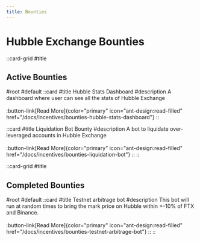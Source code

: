 ```yaml
---
title: Bounties
---
```


# Hubble Exchange Bounties

::card-grid
#title
  ## Active Bounties
#root
#default
  ::card
  #title
    Hubble Stats Dashboard
  #description
    A dashboard where user can see all the stats of Hubble Exchange
    <br /><br /> :button-link[Read More]{color="primary" icon="ant-design:read-filled" href="/docs/incentives/bounties-hubble-stats-dashboard"}
  ::

  ::card
  #title
    Liquidation Bot Bounty
  #description
    A bot to liquidate over-leveraged accounts in Hubble Exchange
    <br /><br /> :button-link[Read More]{color="primary" icon="ant-design:read-filled" href="/docs/incentives/bounties-liquidation-bot"}
  ::
::

<!-- 1. [Hubble Stats Dashboard](/docs/incentives/bounties-hubble-stats-dashboard)
2. [Liquidation Bot Bounty](/docs/incentives/bounties-liquidation-bot) -->

::card-grid
#title
  ## Completed Bounties
#root
#default
  ::card
  #title
    Testnet arbitrage bot
  #description
    This bot will run at random times to bring the mark price on Hubble within +-10% of FTX and Binance. 
    <br /><br /> :button-link[Read More]{color="primary" icon="ant-design:read-filled" href="/docs/incentives/bounties-testnet-arbitrage-bot"}
  ::
::


<!-- 1. [Testnet arbitrage bot](/docs/incentives/bounties-testnet-arbitrage-bot) -->


<style type="text/css" scoped>
.card-grid:first-of-type {
  padding-bottom: 32px !important;
}
</style>

